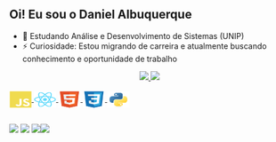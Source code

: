 ## Oi! Eu sou o Daniel Albuquerque 

- 🌱 Estudando Análise e Desenvolvimento de Sistemas (UNIP)
- ⚡ Curiosidade: Estou migrando de carreira e atualmente buscando conhecimento e oportunidade de trabalho


<div align="center">
  <a href="https://github.com/DaniellAlbuquerque">
  <img height="180em" src="https://github-readme-stats.vercel.app/api?username=DaniellAlbuquerque&show_icons=true&theme=dark&include_all_commits=true&count_private=true"/>
  <img height="180em" src="https://github-readme-stats.vercel.app/api/top-langs/?username=DaniellAlbuquerque&layout=compact&langs_count=7&theme=dark"/>
</div>


 <div style="display: inline_block"><br>
   <img align="center" alt="Daniel-Js" height="30" width="40" src="https://raw.githubusercontent.com/devicons/devicon/master/icons/javascript/javascript-plain.svg">
   <img align="center" alt="Daniel-React" height="30" width="40" src="https://raw.githubusercontent.com/devicons/devicon/master/icons/react/react-original.svg">
   <img align="center" alt="Daniel-HTML" height="30" width="40" src="https://raw.githubusercontent.com/devicons/devicon/master/icons/html5/html5-original.svg">
   <img align="center" alt="Daniel-CSS" height="30" width="40" src="https://raw.githubusercontent.com/devicons/devicon/master/icons/css3/css3-original.svg">
    <img align="center" alt="Rafa-Python" height="30" width="40" src="https://raw.githubusercontent.com/devicons/devicon/master/icons/python/python-original.svg">
  </div>
  
  ##
  
  
  <div> 
    <a href="https://instagram.com/daniell_j95" target="_blank"><img src="https://img.shields.io/badge/-Instagram-%23E4405F?style=for-the-badge&logo=instagram&logoColor=white" target="_blank"></a>
   <a href="https://discord.gg/\Danielgtr" target="_blank"><img src="https://img.shields.io/badge/Discord-7289DA?style=for-the-badge&logo=discord&logoColor=white" target="_blank"></a>
    <a href = "mailto:danieljca3@gmail.com"><img src=https://img.shields.io/badge/Gmail-D14836?style=for-the-badge&logo=gmail&logoColor=white
    <a href="https://www.linkedin.com/in/Daniel-Albuquerque-45875016a" target="_blank"><img src=https://img.shields.io/badge/LinkedIn-0077B5?style=for-the-badge&logo=linkedin&logoColor=white
                                                                                            
                                                                                            
</div>
